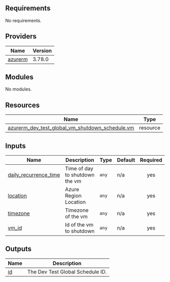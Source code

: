 <!-- BEGIN_TF_DOCS -->
## Requirements

No requirements.

## Providers

| Name | Version |
|------|---------|
| <a name="provider_azurerm"></a> [azurerm](#provider\_azurerm) | 3.78.0 |

## Modules

No modules.

## Resources

| Name | Type |
|------|------|
| [azurerm_dev_test_global_vm_shutdown_schedule.vm](https://registry.terraform.io/providers/hashicorp/azurerm/latest/docs/resources/dev_test_global_vm_shutdown_schedule) | resource |

## Inputs

| Name | Description | Type | Default | Required |
|------|-------------|------|---------|:--------:|
| <a name="input_daily_recurrence_time"></a> [daily\_recurrence\_time](#input\_daily\_recurrence\_time) | Time of day to shutdown the vm | `any` | n/a | yes |
| <a name="input_location"></a> [location](#input\_location) | Azure Region Location | `any` | n/a | yes |
| <a name="input_timezone"></a> [timezone](#input\_timezone) | Timezone of the vm | `any` | n/a | yes |
| <a name="input_vm_id"></a> [vm\_id](#input\_vm\_id) | Id of the vm to shutdown | `any` | n/a | yes |

## Outputs

| Name | Description |
|------|-------------|
| <a name="output_id"></a> [id](#output\_id) | The Dev Test Global Schedule ID. |
<!-- END_TF_DOCS -->